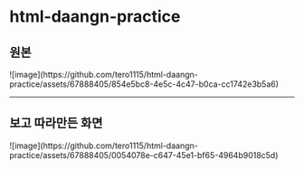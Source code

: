# html-daangn-practice

<h2>원본</h2>
![image](https://github.com/tero1115/html-daangn-practice/assets/67888405/854e5bc8-4e5c-4c47-b0ca-cc1742e3b5a6)

<hr>

<h2>보고 따라만든 화면</h2>
![image](https://github.com/tero1115/html-daangn-practice/assets/67888405/0054078e-c647-45e1-bf65-4964b9018c5d)
